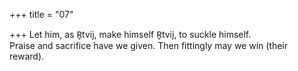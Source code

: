 +++
title = "07"

+++
 Let him, as R̥tvij, make himself R̥tvij, to suckle himself.  
Praise and sacrifice have we given. Then fittingly may we win (their  
reward).  